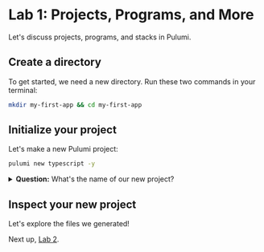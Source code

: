 # Lab 1: Projects, Programs, and More

Let's discuss projects, programs, and stacks in Pulumi.

## Create a directory

To get started, we need a new directory. Run these two commands in your terminal:

```bash
mkdir my-first-app && cd my-first-app
```

## Initialize your project

Let's make a new Pulumi project:

```bash
pulumi new typescript -y
```

<details>
<summary><b>Question:</b> What's the name of our new project?</summary>

<br/>
<b>Answer:</b> Pulumi takes the name from the directory, so the name of our new project is <code>my-first-app</code>. If you want to use a different name, use the <code>--name</code> flag or remove the <code>-y</code> flag so you can change the answer at the prompt.
</details>

## Inspect your new project

Let's explore the files we generated!

Next up, [Lab 2](../lab-2/).